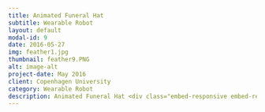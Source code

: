 ```yaml
---
title: Animated Funeral Hat
subtitle: Wearable Robot
layout: default
modal-id: 9
date: 2016-05-27
img: feather1.jpg
thumbnail: feather9.PNG
alt: image-alt
project-date: May 2016
client: Copenhagen University
category: Wearable Robot
description: Animated Funeral Hat <div class="embed-responsive embed-responsive-16by9"> <iframe  src="https://www.youtube.com/embed/V83Chrk1Ps4" frameborder="0" allow="autoplay; encrypted-media" allowfullscreen  class="embed-responsive-item"></iframe> </div> <br>-------------------------------Making Process ------------------------------------- <br><br><img src="img/portfolio/hat1.PNG" class="img-responsive img-centered" alt="" > <img src="img/portfolio/hat2.PNG" class="img-responsive img-centered" alt="" ><img src="img/portfolio/hat3.jpg" class="img-responsive img-centered" alt="" > <br>------------------------------ ------------------------------------- <br> <br > <iframe style=width="1000px" height=1200px  alt="Wearable feather hat" src="file:///C:/Users/MK_Savina/AppData/Local/Microsoft/Windows/INetCache/IE/BAP4VDB2/Wearable.pdf" > </iframe>
---
```

